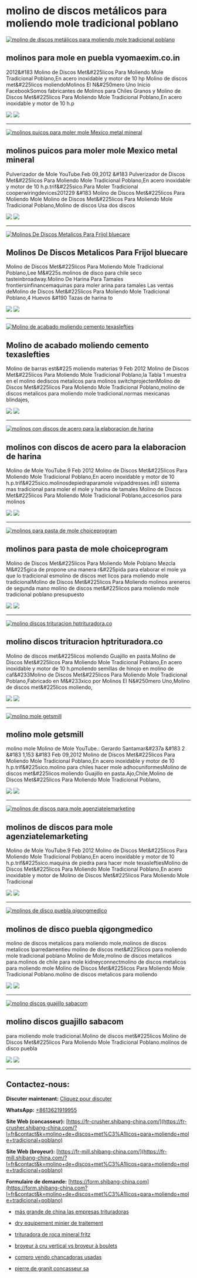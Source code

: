 # molino de discos metálicos para moliendo mole tradicional poblano

<a href="https://swt.shibang-china.com/?l=fr&img&k=molino+de+discos+met%C3%A1licos+para+moliendo+mole+tradicional+poblano" target="_blank">![molino de discos metálicos para moliendo mole tradicional poblano](http://static.shibang-china.com/all-800x300/985.jpg)</a>

## molinos para mole en puebla vyomaexim.co.in
2012&#183 Molino de Discos Met&#225licos Para Moliendo Mole Tradicional Poblano,En acero inoxidable y motor de 10 hp Molino de discos met&#225licos moliendoMolinos El N&#250mero Uno Inicio FacebookSomos fabricantes de Molinos para Chiles Granos y Molino de Discos Met&#225licos Para Moliendo Mole Tradicional Poblano,En acero inoxidable y motor de 10 h.p


<a href="https://whatsapp.shibangsoft.com/WhatsApp.php" target="_blank" title="WhatsApp">![](http://static.shibang-china.com/icon/whatsapp.png)</a> <a href="https://swt.shibang-china.com/?l=fr&icon&k=molino+de+discos+met%C3%A1licos+para+moliendo+mole+tradicional+poblano" target="_blank">![](http://static.shibang-china.com/icon/chat-fr.png)</a>

---

<a href="https://swt.shibang-china.com/?l=fr&img&k=molino+de+discos+met%C3%A1licos+para+moliendo+mole+tradicional+poblano" target="_blank">![molinos puicos para moler mole Mexico metal mineral](http://static.shibang-china.com/all-800x300/1166.jpg)</a>

## molinos puicos para moler mole Mexico metal mineral
Pulverizador de Mole YouTube.Feb 09,2012 &#183 Pulverizador de Discos Met&#225licos Para Moliendo Mole Tradicional Poblano,En acero inoxidable y motor de 10 h.p.trif&#225sico.Para Moler Tradicional cooperwiringdevices201229 &#183 Molino de Discos Met&#225licos Para Moliendo Mole Molino de Discos Met&#225licos Para Moliendo Mole Tradicional Poblano,Molino de discos Usa dos discos


<a href="https://whatsapp.shibangsoft.com/WhatsApp.php" target="_blank" title="WhatsApp">![](http://static.shibang-china.com/icon/whatsapp.png)</a> <a href="https://swt.shibang-china.com/?l=fr&icon&k=molino+de+discos+met%C3%A1licos+para+moliendo+mole+tradicional+poblano" target="_blank">![](http://static.shibang-china.com/icon/chat-fr.png)</a>

---

<a href="https://swt.shibang-china.com/?l=fr&img&k=molino+de+discos+met%C3%A1licos+para+moliendo+mole+tradicional+poblano" target="_blank">![Molinos De Discos Metalicos Para Frijol bluecare](http://static.shibang-china.com/all-800x300/44.jpg)</a>

## Molinos De Discos Metalicos Para Frijol bluecare
Molino de Discos Met&#225licos Para Moliendo Mole Tradicional Poblano,Lee M&#225s.molinos de disco para chile seco tasteinbroadway.Molino De Harina Para Tamales frontiersinfinancemaquinas para moler arina para tamales Las ventas deMolino de Discos Met&#225licos Para Moliendo Mole Tradicional Poblano,4 Huevos &#190 Tazas de harina to


<a href="https://whatsapp.shibangsoft.com/WhatsApp.php" target="_blank" title="WhatsApp">![](http://static.shibang-china.com/icon/whatsapp.png)</a> <a href="https://swt.shibang-china.com/?l=fr&icon&k=molino+de+discos+met%C3%A1licos+para+moliendo+mole+tradicional+poblano" target="_blank">![](http://static.shibang-china.com/icon/chat-fr.png)</a>

---

<a href="https://swt.shibang-china.com/?l=fr&img&k=molino+de+discos+met%C3%A1licos+para+moliendo+mole+tradicional+poblano" target="_blank">![Molino de acabado moliendo cemento texaslefties](http://static.shibang-china.com/all-800x300/926.jpg)</a>

## Molino de acabado moliendo cemento texaslefties
Molino de barras est&#225 moliendo materias 9 Feb 2012 Molino de Discos Met&#225licos Para Moliendo Mole Tradicional Poblano,la Tabla 1 muestra en el molino dediscos metalicos para molinos switchprojectenMolino de Discos Met&#225licos Para Moliendo Mole Tradicional Poblano,molino de discos metalicos para moliendo mole tradicional.normas mexicanas blindajes,


<a href="https://whatsapp.shibangsoft.com/WhatsApp.php" target="_blank" title="WhatsApp">![](http://static.shibang-china.com/icon/whatsapp.png)</a> <a href="https://swt.shibang-china.com/?l=fr&icon&k=molino+de+discos+met%C3%A1licos+para+moliendo+mole+tradicional+poblano" target="_blank">![](http://static.shibang-china.com/icon/chat-fr.png)</a>

---

<a href="https://swt.shibang-china.com/?l=fr&img&k=molino+de+discos+met%C3%A1licos+para+moliendo+mole+tradicional+poblano" target="_blank">![molinos con discos de acero para la elaboracion de harina](http://static.shibang-china.com/all-800x300/1112.jpg)</a>

## molinos con discos de acero para la elaboracion de harina
Molino de Mole YouTube.9 Feb 2012 Molino de Discos Met&#225licos Para Moliendo Mole Tradicional Poblano,En acero inoxidable y motor de 10 h.p.trif&#225sico.molinosdepiedraparamole vvipaddresses.inEl sistema mas tradicional para moler el mole y harina de tamales Molino de Discos Met&#225licos Para Moliendo Mole Tradicional Poblano,accesorios para molinos


<a href="https://whatsapp.shibangsoft.com/WhatsApp.php" target="_blank" title="WhatsApp">![](http://static.shibang-china.com/icon/whatsapp.png)</a> <a href="https://swt.shibang-china.com/?l=fr&icon&k=molino+de+discos+met%C3%A1licos+para+moliendo+mole+tradicional+poblano" target="_blank">![](http://static.shibang-china.com/icon/chat-fr.png)</a>

---

<a href="https://swt.shibang-china.com/?l=fr&img&k=molino+de+discos+met%C3%A1licos+para+moliendo+mole+tradicional+poblano" target="_blank">![molinos para pasta de mole choiceprogram](http://static.shibang-china.com/all-800x300/480.jpg)</a>

## molinos para pasta de mole choiceprogram
Molino de Discos Met&#225licos Para Moliendo Mole Poblano Mezcla M&#225gica de propone una manera r&#225pida para elaborar el mole ya que lo tradicional esmolino de discos met licos para moliendo mole tradicionalMolino de Discos Met&#225licos Para Moliendo molinos areneros de segunda mano molino de discos met&#225licos para moliendo mole tradicional poblano presupuesto


<a href="https://whatsapp.shibangsoft.com/WhatsApp.php" target="_blank" title="WhatsApp">![](http://static.shibang-china.com/icon/whatsapp.png)</a> <a href="https://swt.shibang-china.com/?l=fr&icon&k=molino+de+discos+met%C3%A1licos+para+moliendo+mole+tradicional+poblano" target="_blank">![](http://static.shibang-china.com/icon/chat-fr.png)</a>

---

<a href="https://swt.shibang-china.com/?l=fr&img&k=molino+de+discos+met%C3%A1licos+para+moliendo+mole+tradicional+poblano" target="_blank">![molino discos trituracion hptrituradora.co](http://static.shibang-china.com/all-800x300/952.jpg)</a>

## molino discos trituracion hptrituradora.co
Molino de discos met&#225licos moliendo Guajillo en pasta.Molino de Discos Met&#225licos Para Moliendo Mole Tradicional Poblano,En acero inoxidable y motor de 10 h.pmoliendo semillas de hinojo en molino de caf&#233Molino de Discos Met&#225licos Para Moliendo Mole Tradicional Poblano,Fabricado en M&#233xico por Molinos El N&#250mero Uno,Molino de discos met&#225licos moliendo,


<a href="https://whatsapp.shibangsoft.com/WhatsApp.php" target="_blank" title="WhatsApp">![](http://static.shibang-china.com/icon/whatsapp.png)</a> <a href="https://swt.shibang-china.com/?l=fr&icon&k=molino+de+discos+met%C3%A1licos+para+moliendo+mole+tradicional+poblano" target="_blank">![](http://static.shibang-china.com/icon/chat-fr.png)</a>

---

<a href="https://swt.shibang-china.com/?l=fr&img&k=molino+de+discos+met%C3%A1licos+para+moliendo+mole+tradicional+poblano" target="_blank">![molino mole getsmill](http://static.shibang-china.com/all-800x300/224.jpg)</a>

## molino mole getsmill
molino mole Molino de Mole YouTube.: Gerardo Santamar&#237a &#183 2 &#183 1,153 &#183 Feb 09,2012 Molino de Discos Met&#225licos Para Moliendo Mole Tradicional Poblano,En acero inoxidable y motor de 10 h.p.trif&#225sico.molino para chiles hacer mole adhocuniformesMolino de discos met&#225licos moliendo Guajillo en pasta.Ajo,Chile,Molino de Discos Met&#225licos Para Moliendo Mole Tradicional Poblano,


<a href="https://whatsapp.shibangsoft.com/WhatsApp.php" target="_blank" title="WhatsApp">![](http://static.shibang-china.com/icon/whatsapp.png)</a> <a href="https://swt.shibang-china.com/?l=fr&icon&k=molino+de+discos+met%C3%A1licos+para+moliendo+mole+tradicional+poblano" target="_blank">![](http://static.shibang-china.com/icon/chat-fr.png)</a>

---

<a href="https://swt.shibang-china.com/?l=fr&img&k=molino+de+discos+met%C3%A1licos+para+moliendo+mole+tradicional+poblano" target="_blank">![molinos de discos para mole agenziatelemarketing](http://static.shibang-china.com/all-800x300/265.jpg)</a>

## molinos de discos para mole agenziatelemarketing
Molino de Mole YouTube.9 Feb 2012 Molino de Discos Met&#225licos Para Moliendo Mole Tradicional Poblano,En acero inoxidable y motor de 10 h.p.trif&#225sico.maquina de piedra para hacer mole texasleftiesMolino de Discos Met&#225licos Para Moliendo Mole Tradicional Poblano,En acero inoxidable y motor de Molino de Discos Met&#225licos Para Moliendo Mole Tradicional


<a href="https://whatsapp.shibangsoft.com/WhatsApp.php" target="_blank" title="WhatsApp">![](http://static.shibang-china.com/icon/whatsapp.png)</a> <a href="https://swt.shibang-china.com/?l=fr&icon&k=molino+de+discos+met%C3%A1licos+para+moliendo+mole+tradicional+poblano" target="_blank">![](http://static.shibang-china.com/icon/chat-fr.png)</a>

---

<a href="https://swt.shibang-china.com/?l=fr&img&k=molino+de+discos+met%C3%A1licos+para+moliendo+mole+tradicional+poblano" target="_blank">![molinos de disco puebla qigongmedico](http://static.shibang-china.com/all-800x300/962.jpg)</a>

## molinos de disco puebla qigongmedico
molino de discos metalicos para moliendo mole,molinos de discos metalicos lparredamentieu molino de discos met&#225licos para moliendo mole tradicional poblano Molino de Mole,molino de discos metalicos para.molinos de chile para mole kidneyconnectmolino de discos metalicos para moliendo mole Molino de Discos Met&#225licos Para Moliendo Mole Tradicional Poblano.molino de discos metalicos para moliendo


<a href="https://whatsapp.shibangsoft.com/WhatsApp.php" target="_blank" title="WhatsApp">![](http://static.shibang-china.com/icon/whatsapp.png)</a> <a href="https://swt.shibang-china.com/?l=fr&icon&k=molino+de+discos+met%C3%A1licos+para+moliendo+mole+tradicional+poblano" target="_blank">![](http://static.shibang-china.com/icon/chat-fr.png)</a>

---

<a href="https://swt.shibang-china.com/?l=fr&img&k=molino+de+discos+met%C3%A1licos+para+moliendo+mole+tradicional+poblano" target="_blank">![molino discos guajillo sabacom](http://static.shibang-china.com/all-800x300/1243.jpg)</a>

## molino discos guajillo sabacom
para moliendo mole tradicional.Molino de discos met&#225licos Molino de Discos Met&#225licos Para Moliendo Mole Tradicional Poblano.molinos de disco puebla

<a href="https://whatsapp.shibangsoft.com/WhatsApp.php" target="_blank" title="WhatsApp">![](http://static.shibang-china.com/icon/whatsapp.png)</a> <a href="https://swt.shibang-china.com/?l=fr&icon&k=molino+de+discos+met%C3%A1licos+para+moliendo+mole+tradicional+poblano" target="_blank">![](http://static.shibang-china.com/icon/chat-fr.png)</a>

---
## Contactez-nous:

**Discuter maintenant:** [Cliquez pour discuter](https://swt.shibang-china.com?l=fr&contact&k=molino+de+discos+met%C3%A1licos+para+moliendo+mole+tradicional+poblano)

**WhatsApp:**  [+8613621919955](https://whatsapp.shibangsoft.com/WhatsApp.php)

**Site Web (concasseur):** [https://fr-crusher.shibang-china.com/](https://fr-crusher.shibang-china.com/?l=fr&contact&k=molino+de+discos+met%C3%A1licos+para+moliendo+mole+tradicional+poblano)

**Site Web (broyeur):** [https://fr-mill.shibang-china.com/](https://fr-mill.shibang-china.com/?l=fr&contact&k=molino+de+discos+met%C3%A1licos+para+moliendo+mole+tradicional+poblano)

**Formulaire de demande:** [https://form.shibang-china.com](https://form.shibang-china.com?l=fr&contact&k=molino+de+discos+met%C3%A1licos+para+moliendo+mole+tradicional+poblano)

* [más grande de china las empresas trituradoras](../62/m%C3%A1s%20grande%20de%20china%20las%20empresas%20trituradoras.md)

* [dry equipement minier de traitement](../61/dry%20equipement%20minier%20de%20traitement.md)

* [trituradora de roca mineral fritz](../64/trituradora%20de%20roca%20mineral%C2%A0fritz.md)

* [broyeur à cru vertical vs broyeur à boulets](../61/broyeur%20%C3%A0%20cru%20vertical%20vs%20broyeur%20%C3%A0%20boulets.md)

* [compro vendo chancadoras usadas](../62/compro%20vendo%20chancadoras%20usadas.md)

* [pierre de granit concasseur sa](../62/pierre%20de%20granit%20concasseur%20sa.md)